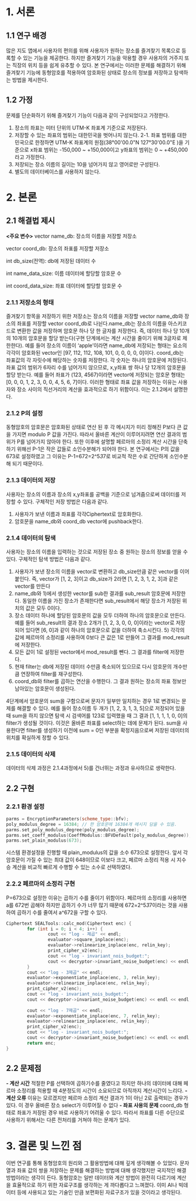 # **1. 서론**
## **1.1 연구 배경**
많은 지도 앱에서 사용자의 편의를 위해 사용자가 원하는 장소를 즐겨찾기 목록으로 등록할 수 있는 기능을 제공한다. 하지만 즐겨찾기 기능을 악용할 경우 사용자의 거주지 또는 직장의 위치 등을 쉽게 유추할 수 있다. 본 연구에서는 이러한 문제를 해결하기 위해 즐겨찾기 기능에 동형암호를 적용하여 암호화된 상태로 장소의 정보를 저장하고 탐색하는 방법을 제시한다.
## **1.2 가정**
문제를 단순화하기 위해 즐겨찾기 기능이 다음과 같이 구성되었다고 가정한다. 
1. 장소의 좌표는 미터 단위의 UTM-K 좌표계 기준으로 저장된다.
2. 저장할 수 있는 좌표의 범위는 대한민국을 벗어나지 않는다.
2-1. 좌표 범위를 대한민국으로 한정하면 UTM-K 좌표계의 원점(38°00'00.0"N 127°30'00.0"E )을 기준으로 x좌표 범위는 -150,000 ~ +150,000이고 y좌표의 범위는 0 ~ +450,000라고 가정한다.
3. 저장되는 장소 이름의 길이는 10을 넘어가지 않고 영어로만 구성된다.
4. 별도의 데이터베이스를 사용하지 않는다.
   
# **2. 본론**
## **2.1 해결법 제시**
**<주요 변수>**
vector<Ciphertext> name_db: 장소의 이름을 저장할 저장소

vector<Ciphertext> coord_db: 장소의 좌표를 저장할 저장소

int db_size(전역): db에 저장된 데이터 수

int name_data_size: 이름 데이터에 할당할 암호문 수

int coord_data_size: 좌표 데이터에 할당할 암호문 수

### **2.1.1 저장소의 형태**
즐겨찾기 항목을 저장하기 위한 저장소는 장소의 이름을 저장할 vector<Ciphertext> name_db와 장소의 좌표를 저장할 vector<Ciphertext> coord_db로 나뉜다.name_db는 장소의 이름을 아스키코드로 변환한 값을 저장하며 암호문 하나 당 한 글자를 저장한다. 즉, 데이터 하나 당 10개의 10개의 암호문을 할당 받는다(구현 단계에서는 계산 시간을 줄이기 위해 3글자로 제한한다). 예를 들어 장소의 이름이 ‘apple’이라면 name_db에 저장되는 형태는 요소의 각각이 암호화된 vector인 [97, 112, 112, 108, 101, 0, 0, 0, 0, 0]이다. coord_db는 좌표값의 각 자릿수에 해당하는 숫자를 저장한다. 각 숫자는 하나의 암호문에 저장된다. 좌표 값의 범위가 6자리 수를 넘어가지 않으므로, x,y좌표 쌍 하나 당 12개의 암호문을 할당 받는다. 예를 들어 좌표가 (123, 4567)이라면 vector에 저장되는 암호문 형태는 [0, 0, 0, 1, 2, 3, 0, 0, 4, 5, 6, 7]이다. 이러한 형태로 좌표 값을 저장하는 이유는 사용자와 장소 사이의 직선거리의 계산을 효과적으로 하기 위함이다. 이는 2.1.2에서 설명한다.
### **2.1.2 P의 설정**
동형암호의 암호문은 암호화된 상태로 연산 된 후 각 메시지가 미리 정해진 P보다 큰 값을 가지면 modulo P 값을 가진다. 따라서 올바른 계산이 이루어지려면 연산 결과의 범위가 P를 넘어가지 않아야 한다. 또한 이후에 설명할 페르마의 소정리 계산 시간을 단축하기 위해선 P-1은 작은 값들로 소인수분해가 되어야 한다. 본 연구에서는 P의 값을 673로 설정하였고 그 이유는 P-1=672=2^5*3*7로 비교적 작은 수로 간단하게 소인수분해 되기 때문이다.
### **2.1.3 데이터의 저장**
사용자는 장소의 이름과 장소의 x,y좌표를 공백을 기준으로 넘겨줌으로써 데이터를 저장할 수 있다. 구체적인 저장 방법은 다음과 같다. 
1. 사용자가 보낸 이름과 좌표를 각각Ciphertext로 암호화한다.
2. 암호문을 name_db와 coord_db vector에 pushback한다.
### **2.1.4 데이터의 탐색**
사용자는 장소의 이름을 입력하는 것으로 저장된 장소 중 원하는 장소의 정보를 얻을 수 있다. 구체적인 탐색 방법은 다음과 같다. 
1. 사용자가 보낸 장소의 이름을 vector<Ciphertext>로 변환하고 db_size만큼 같은 vector를 이어 붙인다. 즉, vector가 [1, 2, 3]이고 db_size가 2라면 [1, 2, 3, 1, 2, 3]과 같은 vector를 만든다
2. name_db와 1)에서 생성한 vector<Ciphertext>를 sub한 결과를 sub_result 암호문에 저장한다. 동일한 이름을 가진 장소가 존재한다면 sub_result에서 해당 장소가 저장된 위치의 값은 모두 0이다.
3. 장소 데이터 하나에 할당된 암호문의 값을 모두 더하여 하나의 암호문으로 만든다. 예를 들어 sub_result의 결과 장소 2개가 [1, 2, 3, 0, 0, 0]이라는 vector<Ciphertext>로 저장되어 있다면 [6, 0]과 같이 하나의 암호문으로 값을 더하여 축소시킨다. 5) 각각의 값에 페르마의 소정리를 사용하여 0보다 큰 값은 1로 만들어 그 결과를 mod_result에 저장한다.
4. 모든 값이 1로 설정된 vector<Ciphertext>에서 mod_result를 뺀다. 그 결과를 filter에 저장한다.
5. 현재 filter는 db에 저장된 데이터 수만큼 축소되어 있으므로 다시 암호문의 개수만큼 연장하여 filter를 재구성한다.
6. coord_db와 filter를 곱하는 연산을 수행한다. 그 결과 원하는 장소의 좌표 정보만 남아있는 암호문이 생성된다.

4단계에서 암호문의 sum을 구함으로써 문자가 일부만 일치하는 경우 1로 변경되는 문제를 해결할 수 있다. 예를 들어 장소이름 두 개가 [1, 2, 3, 1, 3, 5]으로 저장되어 있을 때 sum을 하지 않으면 탐색 시 검색어를 123로 입력했을 때 그 결과 [1, 1, 1, 1, 0, 0]의 filter가 생성될 것이다. 이것은 올바른 좌표를 select하는 데에 문제가 된다. sum을 사용한다면 filter를 생성하기 이전에 sum = 0인 부분을 확정지음으로써 저장된 데이터의 위치를 확실하게 정할 수 있다.
### **2.1.5 데이터의 삭제**
데이터의 삭제 과정은 2.1.4과정에서 5)를 건너뛰는 과정과 유사하므로 생략한다.
## **2.2 구현**
### **2.2.1 환경 설정**

```C++
parms = EncryptionParameters(scheme_type::bfv);
poly_modulus_degree = 16384; // 한 암호문에 16384개 메시지 담을 수 있음.
parms.set_poly_modulus_degree(poly_modulus_degree);
parms.set_coeff_modulus(CoeffModulus::BFVDefault(poly_modulus_degree));
parms.set_plain_modulus(673);
```
시스템 환경설정을 진행할 때 plain_modulus의 값을 소수 673으로 설정한다. 앞서 각 암호문이 가질 수 있는 최대 값이 648이므로 이보다 크고, 페르마 소정리 적용 시 지수승 계산을 비교적 빠르게 수행할 수 있는 소수로 선택하였다.
### **2.2.2 페르마의 소정리 구현**
P=673으로 설정한 이유는 곱하기 수를 줄이기 위함이다. 페르마의 소정리를 사용하면 a를 672번 곱해야 하지만 곱하기 수가 너무 많기 때문에 672=2^5*3*7이라는 것을 사용하여 곱하기 수를 줄여서 a^672을 구할 수 있다.
```C++
Ciphertext SEALTools::calc_mod(Ciphertext enc) {
        for (int i = 0; i < 4; i++) {
                cout << "log - 제곱" << endl;
                evaluator->square_inplace(enc);
                evaluator->relinearize_inplace(enc, relin_key);
                print_cipher_v2(enc);
                cout << "log - invariant_nois_budget:";
                cout << decryptor->invariant_noise_budget(enc) << endl << endl;
        }
        cout << "log - 3제곱" << endl;
        evaluator->exponentiate_inplace(enc, 3, relin_key);
        evaluator->relinearize_inplace(enc, relin_key);
        print_cipher_v2(enc);
        cout << "log - invariant_nois_budget:";
        cout << decryptor->invariant_noise_budget(enc) << endl << endl;
        
        cout << "log - 7제곱" << endl;
        evaluator->exponentiate_inplace(enc, 7, relin_key);
        evaluator->relinearize_inplace(enc, relin_key);
        print_cipher_v2(enc);
        cout << "log - invariant_nois_budget:";
        cout << decryptor->invariant_noise_budget(enc) << endl << endl;
        return enc;
}
```
## **2.2 문제점**
**- 계산 시간**
적절한 P를 선택하여 곱하기수를 줄였다고 하지만 하나의 데이터에 대해 페르마 소정리를 적용할 때 4분정도의 시간이 소요되므로 아직까지 계산시간이 느리다.
**- 계산 오류**
이유는 모르겠지만 페르마 소정리 계산 결과가 1이 아닌 2로 출력되는 경우가 있다. 이 경우 올바른 장소 select가 이루어질 수 없다 
**- 좌표 사용의 문제**
coord_db 형태로 좌표가 저장된 경우 바로 사용하기 어려울 수 있다. 따라서 좌표를 다른 수단으로 사용하기 위해서는 다른 전처리를 거쳐야 하는 문제가 있다.

# **3. 결론 및 느낀 점**
이번 연구를 통해 동형암호의 원리와 그 활용방법에 대해 깊게 생각해볼 수 있었다. 문자열과 좌표 값의 쌍을 저장하는 문제를 해결하는 방법에 대해 생각했지만 국지적인 해결 방법이라는 생각이 든다. 동형암호는 일반 데이터와 계산 방법이 완전히 다르기에 계산을 효율적으로 하기 위한 자료구조를 생각하는 게 까다롭다고 느껴졌다. 이미 AI나 빅데이터 등에 사용되고 있는 기술인 만큼 보편화된 자료구조가 있을 것이라고 생각된다.





